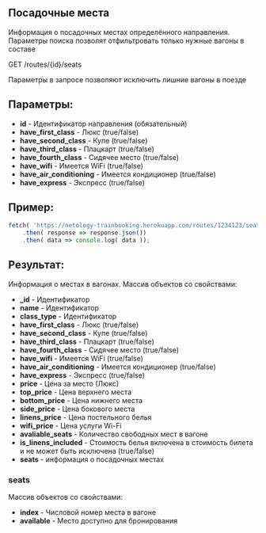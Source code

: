 ## Посадочные места

Информация о посадочных местах определённого направления.
Параметры поиска позволят отфильтровать только нужные вагоны в составе

GET /routes/{id}/seats

Параметры в запросе позволяют исключить лишние вагоны в поезде

## Параметры:

- **id** - Идентификатор направления (обязательный)
- **have_first_class** - Люкс (true/false)
- **have_second_class** - Купе (true/false)
- **have_third_class** - Плацкарт (true/false)
- **have_fourth_class** - Сидячее место (true/false)
- **have_wifi** - Имеется WiFi (true/false)
- **have_air_conditioning** - Имеется кондиционер (true/false)
- **have_express** - Экспресс (true/false)

## Пример:

```javascript
fetch( 'https://netology-trainbooking.herokuapp.com/routes/1234123/seats?have_wifi=false' )
    .then( response => response.json())
    .then( data => console.log( data ));
```

## Результат:

Информация о местах в вагонах.
Массив объектов со свойствами:

- **_id** - Идентификатор
- **name** - Идентификатор
- **class_type** - Идентификатор
- **have_first_class** - Люкс (true/false)
- **have_second_class** - Купе (true/false)
- **have_third_class** - Плацкарт (true/false)
- **have_fourth_class** - Сидячее место (true/false)
- **have_wifi** - Имеется WiFi (true/false)
- **have_air_conditioning** - Имеется кондиционер (true/false)
- **have_express** - Экспресс (true/false)
- **price** - Цена за место (Люкс)
- **top_price** - Цена верхнего места
- **bottom_price** - Цена нижнего места
- **side_price** - Цена бокового места
- **linens_price** - Цена постельного белья
- **wifi_price** - Цена услуги Wi-Fi
- **avaliable_seats** - Количество свободных мест в вагоне
- **is_linens_included** - Стоимость белья включена в 
стоимость билета и не может быть исключена (true/false)
- **seats** - информация о посадочных местах

### seats

Массив объектов со свойствами:

- **index** - Числовой номер места в вагоне
- **available** - Место доступно для бронирования
